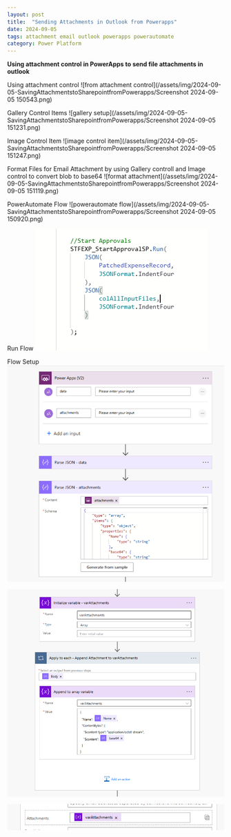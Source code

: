 ```yaml
---
layout: post
title:  "Sending Attachments in Outlook from Powerapps"
date: 2024-09-05
tags: attachment email outlook powerapps powerautomate
category: Power Platform
---
```

**Using attachment control in PowerApps to send file attachments in outlook**

Using attachment control
![from attachment control](/assets/img/2024-09-05-SavingAttachmentstoSharepointfromPowerapps/Screenshot 2024-09-05 150543.png)

Gallery Control Items
![gallery setup](/assets/img/2024-09-05-SavingAttachmentstoSharepointfromPowerapps/Screenshot 2024-09-05 151231.png)

Image Control Item
![image control item](/assets/img/2024-09-05-SavingAttachmentstoSharepointfromPowerapps/Screenshot 2024-09-05 151247.png)

Format Files for Email Attachment by using Gallery controll and Image control to convert blob to base64
![format attachment](/assets/img/2024-09-05-SavingAttachmentstoSharepointfromPowerapps/Screenshot 2024-09-05 151119.png)

PowerAutomate Flow
![powerautomate flow](/assets/img/2024-09-05-SavingAttachmentstoSharepointfromPowerapps/Screenshot 2024-09-05 150920.png)

Run Flow
![run flow](<../../assets/img/2024-09-05-SavingAttachmentstoSharepointfromPowerapps/Screenshot 2024-09-05 151509.png>)

Flow Setup
![flow setup 1](<../../assets/img/2024-09-05-SavingAttachmentstoSharepointfromPowerapps/Screenshot 2024-09-05 151614.png>)

![flow setup 2](<../../assets/img/2024-09-05-SavingAttachmentstoSharepointfromPowerapps/Screenshot 2024-09-05 151628.png>)

![flow setup 3](<../../assets/img/2024-09-05-SavingAttachmentstoSharepointfromPowerapps/Screenshot 2024-09-05 151648.png>)